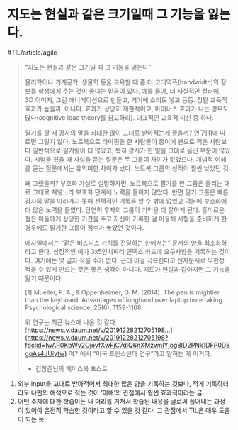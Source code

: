 # 지도는 현실과 같은 크기일때 그 기능을 잃는다. 
#TIL/article/agile

> “지도는 현실과 같은 크기일 때 그 기능을 잃는다”  
>   
> 물리학이나 기계공학, 생물학 등을 교육할 때 좀 더 고대역폭(bandwidth)의 정보를 학생에게 주는 것이 좋다는 믿음이 있다. 예를 들어, 더 사실적인 컬러에, 3D 이미지, 그걸 애니메이션으로 만들고, 거기에 소리도 넣고 등등. 정말 교육적 효과가 높을까. 아니다. 효과가 상당히 제한적이고, 마이너스 효과가 나는 경우도 많다(cognitive load theory를 참고하라). 대표적인 교육적 미신 중 하나.  
>   
> 필기를 할 때 강사의 말을 최대한 많이 그대로 받아적는게 좋을까? 연구[1]에 따르면 그렇지 않다. 노트북으로 타이핑을 한 사람들이 종이에 펜으로 적은 사람보다 일반적으로 필기량이 더 많았고, 특히 강사가 한 말을 그대로 옮긴 부분이 많았다. 시험을 쳤을 때 사실을 묻는 질문은 두 그룹이 차이가 없었으나, 개념적 이해를 묻는 질문에서는 유의미한 차이가 났다. 노트북 그룹의 성적이 훨씬 낮았던 것.  
>   
> 왜 그랬을까? 부호화 가설로 설명하자면, 노트북으로 필기를 한 그룹은 들리는 대로 그대로 쳐넣느라 부호화 단계에 노력을 들이지 않았다. 반면 필기 그룹은 빠른 강사의 말을 따라가지 못해 선택적인 기록을 할 수 밖에 없었고 덕분에 부호화에 더 많은 노력을 들였다. 당연히 후자의 그룹이 기억을 더 잘하게 된다. 흥미로운 점은 이들에게 상당한 기간을 주고 자신이 기록한 걸 이용해 시험을 준비하게 한 경우에도 필기한 그룹이 점수가 높았던 것이다.  
>   
> 애자일에서는 “같은 비즈니스 가치를 전달하는 한에서는” 문서의 양을 최소화하라고 한다. 상징적인 예가 3x5인치짜리 인덱스 카드에 요구사항을 기록하는 것이다. 여기에는 몇 글자 적을 수가 없다. 근데 이걸 극복한다고 전자문서로 무한정 적을 수 있게 만드는 것은 좋은 생각이 아니다. 지도가 현실과 같아지면 그 기능을 잃기 때문이다.  
>   
> [1] Mueller, P. A., & Oppenheimer, D. M. (2014). The pen is mightier than the keyboard: Advantages of longhand over laptop note taking. Psychological science, 25(6), 1159-1168.  
>   
> 위 연구는 최근 뉴스에 나온 것 같다. [https://news.v.daum.net/v/20191228212705198…](https://news.v.daum.net/v/20191228212705198?fbclid=IwAR0KbWv2OjevfXwFjC7dlQ6nXMzwnIYjog8ID2PNk1DFP0D8gqAs4JUiytw) 여기에서 “미국 프린스턴대 연구”라고 말하는 게 이거다.  
> - 김창준님의 페이스북 포스트  

1. 외부 input을 고대로 받아적어서 최대한 많은 양을 기록하는 것보다, 적게 기록하더라도 나만의 해석으로 적는 것이 ‘이해’의 관점에서 훨씬 효과적이라는 글. 
2. 어떤 주제에 대한 학습이든 내 머리를 거쳐서 학습된 내용을 글로써 풀어내는 과정이 있어야 온전히 학습한 것이라고 할 수 있을 것 같다. 그 관점에서 TIL은 매우 도움이 되는 듯. 